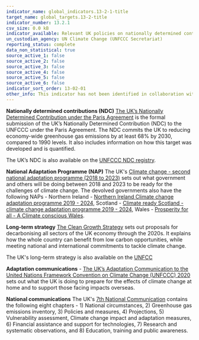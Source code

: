 ```yaml
---
indicator_name: global_indicators.13-2-1-title
target_name: global_targets.13-2-title
indicator_number: 13.2.1
csv_size: 0.0 kB
indicator_available: Relevant UK policies on nationally determined contributions, long-term strategies, national adaptation plans, strategies as reported in adaptation communications and national communications  
un_custodian_agency: UN Climate Change (UNFCCC Secretariat)
reporting_status: complete
data_non_statistical: true
source_active_1: false
source_active_2: false
source_active_3: false
source_active_4: false
source_active_5: false
source_active_6: false
indicator_sort_order: 13-02-01
other_info: This indicator has not been identified in collaboration with topic experts.
---
```

<p><b>Nationally determined contributions (NDC)</b> <a href="https://www.gov.uk/government/publications/the-uks-nationally-determined-contribution-communication-to-the-unfccc">The UK’s Nationally Determined Contribution under the Paris Agreement</a> is the formal submission of the UK’s Nationally Determined Contribution (NDC) to the UNFCCC under the Paris Agreement. The NDC commits the UK to reducing economy-wide greenhouse gas emissions by at least 68% by 2030, compared to 1990 levels. It also includes information on how this target was developed and is quantified.<p>The UK’s NDC is also available on the <a href="https://www4.unfccc.int/sites/NDCStaging/Pages/Party.aspx?party=GBR">UNFCCC NDC registry</a>.<p><b>National Adaptation Programme (NAP)</b> The UK's <a href="https://www.gov.uk/government/publications/climate-change-second-national-adaptation-programme-2018-to-2023">Climate change - second national adaptation programme (2018 to 2023)</a> sets out what government and others will be doing between 2018 and 2023 to be ready for the challenges of climate change. The devolved governments also have the following NAPs - Northern Ireland - <a href="https://www.daera-ni.gov.uk/publications/northern-ireland-climate-change-adaptation-programme-2019-2024">Northern Ireland Climate change adaptation programme 2019 - 2024</a>, Scotland - <a href="https://www.gov.scot/publications/climate-ready-scotland-second-scottish-climate-change-adaptation-programme-2019-2024/">Climate ready Scotland - climate change adaptation programme 2019 - 2024</a>, Wales - <a href="https://gov.wales/prosperity-all-climate-conscious-wales">Prosperity for all - A Climate conscious Wales</a>.<p><b>Long-term strategy</b> <a href="https://www.gov.uk/government/publications/clean-growth-strategy">The Clean Growth Strategy</a> sets out proposals for decarbonising all sectors of the UK economy through the 2020s. It explains how the whole country can benefit from low carbon opportunities, while meeting national and international commitments to tackle climate change.<p>The UK's long-term strategy is also available on the <a href="https://unfccc.int/process/the-paris-agreement/long-term-strategies">UNFCC</a><p><b>Adaptation communications</b> - <a href="https://www.gov.uk/government/publications/the-uks-adaptation-communication-to-the-united-nations-framework-convention-on-climate-change-unfccc-2020">The UK’s Adaptation Communication to the United Nations Framework Convention on Climate Change (UNFCCC) 2020</a> sets out what the UK is doing to prepare for the effects of climate change at home and to support those facing impacts overseas.<p><b>National communications</b> The UK's <a href="https://unfccc.int/NC7">7th National Communication</a> contains the following eight chapters - 1) National circumstances, 2) Greenhouse gas emissions inventory, 3) Policies and measures, 4) Projections, 5) Vulnerability assessment, Climate change impact and adaptation measures, 6) Financial assistance and support for technologies, 7) Research and systematic observations, and 8) Education, training and public awareness.</p>
